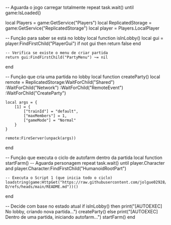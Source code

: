 -- Aguarda o jogo carregar totalmente
repeat task.wait() until game:IsLoaded()

local Players = game:GetService("Players")
local ReplicatedStorage = game:GetService("ReplicatedStorage")
local player = Players.LocalPlayer

-- Função para saber se está no lobby
local function isInLobby()
    local gui = player:FindFirstChild("PlayerGui")
    if not gui then return false end

    -- Verifica se existe o menu de criar partida
    return gui:FindFirstChild("PartyMenu") ~= nil
end

-- Função que cria uma partida no lobby
local function createParty()
    local remote = ReplicatedStorage:WaitForChild("Shared")
        :WaitForChild("Network")
        :WaitForChild("RemoteEvent")
        :WaitForChild("CreateParty")

    local args = {
        [1] = {
            ["trainId"] = "default",
            ["maxMembers"] = 1,
            ["gameMode"] = "Normal"
        }
    }

    remote:FireServer(unpack(args))
end

-- Função que executa o ciclo de autofarm dentro da partida
local function startFarm()
    -- Aguarda personagem
    repeat task.wait() until player.Character and player.Character:FindFirstChild("HumanoidRootPart")

    -- Executa o Script 1 (que inicia todo o ciclo)
    loadstring(game:HttpGet("https://raw.githubusercontent.com/jolgue02928/Kdkdnd-D/refs/heads/main/README.md"))()
end

-- Decide com base no estado atual
if isInLobby() then
    print("[AUTOEXEC] No lobby, criando nova partida...")
    createParty()
else
    print("[AUTOEXEC] Dentro de uma partida, iniciando autofarm...")
    startFarm()
end

